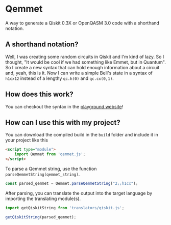 # Qemmet
A way to generate a Qiskit 0.3X or OpenQASM 3.0 code with a shorthand notation.

## A shorthand notation?
Well, I was creating some random circuits in Qiskit and I'm kind of lazy. So I thought, "It would be cool if we had something like Emmet, but in Quantum". So I create a new syntax that can hold enough information about a circuit and, yeah, this is it. Now I can write a simple Bell's state in a syntax of `h1cx12` instead of a lengthy `qc.h(0)` and `qc.cx(0,1)`.
## How does this work?
You can checkout the syntax in the [playground website](https://rootenginear.github.io/Qemmet/)!

## How can I use this with my project?
You can download the compiled build in the `build` folder and include it in your project like this

```html
<script type="module">
    import Qemmet from 'qemmet.js';
</script>
```

To parse a Qemmet string, use the function `parseQemmetString(qemmet_string)`.

```js
const parsed_qemmet = Qemmet.parseQemmetString("2;;h1cx");
```

After parsing, you can translate the output into the target language by importing the translating module(s).

```js
import getQiskitString from 'translators/qiskit.js';

getQiskitString(parsed_qemmet);
```